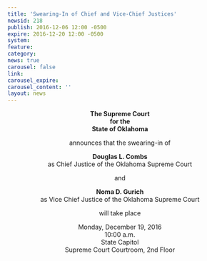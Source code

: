 ```yaml
---
title: 'Swearing-In of Chief and Vice-Chief Justices'
newsid: 218
publish: 2016-12-06 12:00 -0500
expire: 2016-12-20 12:00 -0500
system: 
feature: 
category: 
news: true
carousel: false
link: 
carousel_expire: 
carousel_content: ''
layout: news
---
```

<div style="text-align: center;">
<p><strong>The Supreme Court</strong><br>
<strong>for the</strong><br>
<strong>State of Oklahoma</strong></p>
<p>announces that the swearing-in of</p>
<p><strong>Douglas L. Combs</strong><br>
as Chief Justice of the Oklahoma Supreme Court</p>
<p>and</p>
<p><strong>Noma D. Gurich</strong><br>
as Vice Chief Justice of the Oklahoma Supreme Court</p>
<p>will take place</p>
<p>Monday, December 19, 2016<br>
10:00 a.m.<br>
State Capitol<br>
Supreme Court Courtroom, 2nd Floor</p>
</div>
